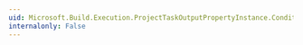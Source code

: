 ```yaml
---
uid: Microsoft.Build.Execution.ProjectTaskOutputPropertyInstance.ConditionLocation
internalonly: False
---
```

